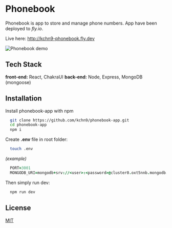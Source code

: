 # Phonebook

Phonebook is app to store and manage phone numbers.
App have been deployed to _fly.io_.

Live here: http://kchn9-phonebook.fly.dev

![Phonebook demo](https://media.giphy.com/media/Vwx0QkWLgUKFJEcjUf/giphy.gif)

## Tech Stack

**front-end:** React, ChakraUI
**back-end:** Node, Express, MongoDB (mongoose)

## Installation

Install phonebook-app with npm

```bash
  git clone https://github.com/kchn9/phonebook-app.git
  cd phonebook-app
  npm i
```

Create **.env** file in root folder:

```bash
  touch .env
```

_(example)_

```j
  PORT=3001
  MONGODB_URI=mongodb+srv://<user>:<password>@cluster0.oxt5nnb.mongodb.net/?retryWrites=true&w=majority
```

Then simply run dev:

```bash
  npm run dev
```

## License

[MIT](https://choosealicense.com/licenses/mit/)
